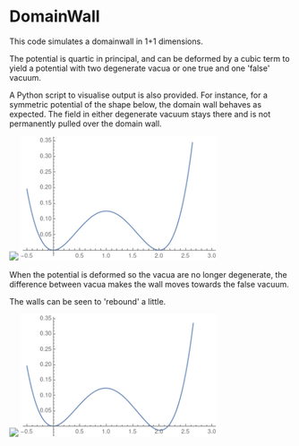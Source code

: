 # DomainWall

This code simulates a domainwall in 1+1 dimensions.

The potential is quartic in principal, and can be deformed by a cubic term to yield a potential with two degenerate vacua or one true and one 'false' vacuum.

A Python script to visualise output is also provided. For instance, for a symmetric potential of the shape below, the domain wall behaves as expected.
The field in either degenerate vacuum stays there and is not permanently pulled over the domain wall.

<p float="left">
  <img src="/Figures/Symmetric.gif" width="350" />
  <img src="/Figures/Potential_symmetric.png" width="350" />
</p>

When the potential is deformed so the vacua are no longer degenerate, the difference between vacua makes the wall moves towards the false vacuum.

The walls can be seen to 'rebound' a little.


<p float="left">
  <img src="/Figures/Asymmetric.gif" width="350" />
  <img src="/Figures/Potential_asymmetric.png" width="350" />
</p>
